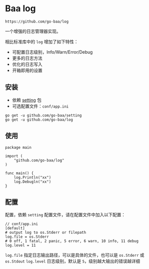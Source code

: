 # Baa log

`https://github.com/go-baa/log`

一个增强的日志管理器实现。

相比标准库中的 `log` 增加了如下特性：

* 可配置日志级别，Info/Warn/Error/Debug
* 更多的日志方法
* 优化的日志写入
* 开箱即用的设置

## 安装

* 依赖 [setting](github.com/go-baa/setting) 包
* 可选配置文件：`conf/app.ini`

```
go get -u github.com/go-baa/setting
go get -u github.com/go-baa/log
```

## 使用

```
package main

import (
    "github.com/go-baa/log"
)

func main() {
    log.Println("xx")
    log.Debugln("xx")
}
```

## 配置

配置，依赖 `setting` 配置文件，请在配置文件中加入以下配置：

```
// conf/app.ini
[default]
# output log to os.Stderr or filepath
log.file = os.Stderr
# 0 off, 1 fatal, 2 panic, 5 error, 6 warn, 10 info, 11 debug
log.level = 11
```

`log.file` 指定日志输出路径，可以是具体的文件，也可以是 `os.Stderr` 或 `os.Stdout`
`log.level` 日志级别，默认是 `5`，级别越大输出的错误越详细
